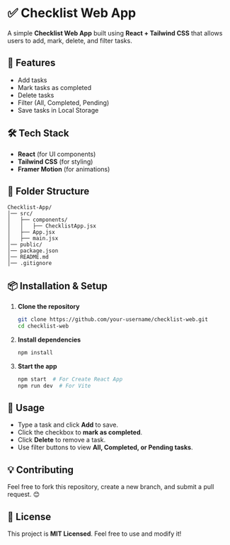 # ✅ Checklist Web App

A simple **Checklist Web App** built using **React + Tailwind CSS** that allows users to add, mark, delete, and filter tasks.

## 🚀 Features
- Add tasks
- Mark tasks as completed
- Delete tasks
- Filter (All, Completed, Pending)
- Save tasks in Local Storage

## 🛠 Tech Stack
- **React** (for UI components)
- **Tailwind CSS** (for styling)
- **Framer Motion** (for animations)

## 📂 Folder Structure
```
Checklist-App/
│── src/
│   ├── components/
│   │   ├── ChecklistApp.jsx
│   ├── App.jsx
│   ├── main.jsx
│── public/
│── package.json
│── README.md
│── .gitignore
```

## 📦 Installation & Setup
1. **Clone the repository**
   ```bash
   git clone https://github.com/your-username/checklist-web.git
   cd checklist-web
   ```
2. **Install dependencies**
   ```bash
   npm install
   ```
3. **Start the app**
   ```bash
   npm start  # For Create React App
   npm run dev  # For Vite
   ```

## 📝 Usage
- Type a task and click **Add** to save.
- Click the checkbox to **mark as completed**.
- Click **Delete** to remove a task.
- Use filter buttons to view **All, Completed, or Pending tasks**.

## 💡 Contributing
Feel free to fork this repository, create a new branch, and submit a pull request. 😊

## 📜 License
This project is **MIT Licensed**. Feel free to use and modify it!
